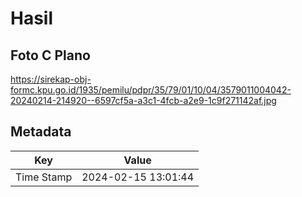 # Hasil

## Foto C Plano

https://sirekap-obj-formc.kpu.go.id/1935/pemilu/pdpr/35/79/01/10/04/3579011004042-20240214-214920--6597cf5a-a3c1-4fcb-a2e9-1c9f271142af.jpg


## Metadata

| Key        | Value               |
| ---------- | ------------------- |
| Time Stamp | 2024-02-15 13:01:44 |



